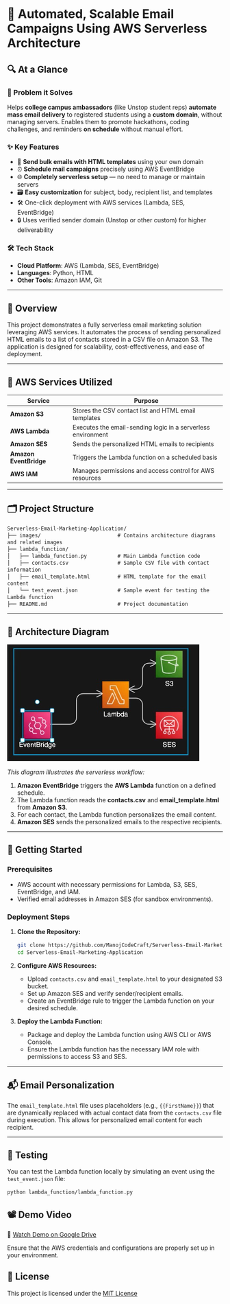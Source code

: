# 🚀 **Automated, Scalable Email Campaigns Using AWS Serverless Architecture**
## 🔍 At a Glance

### 🧩 Problem it Solves
Helps **college campus ambassadors** (like Unstop student reps) **automate mass email delivery** to registered students using a **custom domain**, without managing servers. Enables them to promote hackathons, coding challenges, and reminders **on schedule** without manual effort.

### ✨ Key Features
- 📩 **Send bulk emails with HTML templates** using your own domain
- ⏰ **Schedule mail campaigns** precisely using AWS EventBridge
- 🌐 **Completely serverless setup** — no need to manage or maintain servers
- 🗃️ **Easy customization** for subject, body, recipient list, and templates
- 🛠️ One-click deployment with AWS services (Lambda, SES, EventBridge)
- 🔒 Uses verified sender domain (Unstop or other custom) for higher deliverability

### 🛠️ Tech Stack
- **Cloud Platform**: AWS (Lambda, SES, EventBridge)  
- **Languages**: Python, HTML  
- **Other Tools**: Amazon IAM, Git  
---

## 🧠 Overview

This project demonstrates a fully serverless email marketing solution leveraging AWS services. It automates the process of sending personalized HTML emails to a list of contacts stored in a CSV file on Amazon S3. The application is designed for scalability, cost-effectiveness, and ease of deployment.

---

## 🔧 AWS Services Utilized

| Service                 | Purpose                                                                 |
|-------------------------|-------------------------------------------------------------------------|
| **Amazon S3**           | Stores the CSV contact list and HTML email templates                    |
| **AWS Lambda**          | Executes the email-sending logic in a serverless environment            |
| **Amazon SES**          | Sends the personalized HTML emails to recipients                        |
| **Amazon EventBridge**  | Triggers the Lambda function on a scheduled basis                       |
| **AWS IAM**             | Manages permissions and access control for AWS resources                |

---

## 🗂️ Project Structure

```
Serverless-Email-Marketing-Application/
├── images/                         # Contains architecture diagrams and related images
├── lambda_function/
│   ├── lambda_function.py          # Main Lambda function code
│   ├── contacts.csv                # Sample CSV file with contact information
│   ├── email_template.html         # HTML template for the email content
│   └── test_event.json             # Sample event for testing the Lambda function
├── README.md                       # Project documentation
```

---

## 🧭 Architecture Diagram

![Architecture Diagram](images/Architecture.jpg)

*This diagram illustrates the serverless workflow:*

1. **Amazon EventBridge** triggers the **AWS Lambda** function on a defined schedule.
2. The Lambda function reads the **contacts.csv** and **email_template.html** from **Amazon S3**.
3. For each contact, the Lambda function personalizes the email content.
4. **Amazon SES** sends the personalized emails to the respective recipients.

---

## 🚀 Getting Started

### Prerequisites

- AWS account with necessary permissions for Lambda, S3, SES, EventBridge, and IAM.
- Verified email addresses in Amazon SES (for sandbox environments).

### Deployment Steps

1. **Clone the Repository:**

   ```bash
   git clone https://github.com/ManojCodeCraft/Serverless-Email-Marketing-Application.git
   cd Serverless-Email-Marketing-Application
   ```
2. **Configure AWS Resources:**

   - Upload `contacts.csv` and `email_template.html` to your designated S3 bucket.
   - Set up Amazon SES and verify sender/recipient emails.
   - Create an EventBridge rule to trigger the Lambda function on your desired schedule.

3. **Deploy the Lambda Function:**

   - Package and deploy the Lambda function using AWS CLI or AWS Console.
   - Ensure the Lambda function has the necessary IAM role with permissions to access S3 and SES.

---

## 📬 Email Personalization

The `email_template.html` file uses placeholders (e.g., `{{FirstName}}`) that are dynamically replaced with actual contact data from the `contacts.csv` file during execution. This allows for personalized email content for each recipient.

---

## 🧪 Testing

You can test the Lambda function locally by simulating an event using the `test_event.json` file:

```bash
python lambda_function/lambda_function.py
```
## 📽️ Demo Video

🎥 [Watch Demo on Google Drive](https://drive.google.com/file/d/1mUFokEZ9Mxr3EOqOoB1xqOLg7rFnjTqI/view?usp=sharing)

Ensure that the AWS credentials and configurations are properly set up in your environment.


## 📃 License

This project is licensed under the [MIT License](LICENSE)
